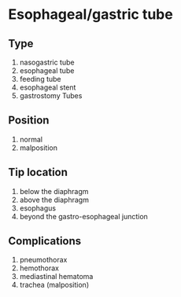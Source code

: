 # Esophageal/gastric tube 

## Type
1. nasogastric tube
2. esophageal tube
3. feeding tube
4. esophageal stent
5. gastrostomy Tubes

## Position
1. normal
2. malposition

## Tip location
1. below the diaphragm
2. above the diaphragm
3. esophagus
4. beyond the gastro-esophageal junction 

## Complications
1. pneumothorax
2. hemothorax
3. mediastinal hematoma
5. trachea (malposition)
